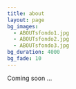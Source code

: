 ```yaml
---
title: about
layout: page
bg_images:
  - ABOUTsfondo1.jpg
  - ABOUTsfondo2.jpg
  - ABOUTsfondo3.jpg
bg_duration: 4000
bg_fade: 10
---
```


Coming soon …